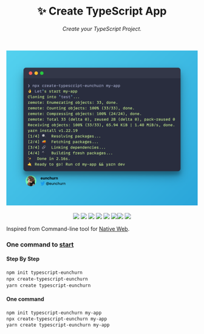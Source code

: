 <div align="center">
<h1 align="center">✨ Create TypeScript App</h1>
<h6>Create your TypeScript Project.</h6>
<br/>
<img src="https://raw.githubusercontent.com/eunchurn/create-typescript-eunchurn/master/.github/assets/snapcode.png" alt="screenshot"/>
<br/><br/>
<a href="https://github.com/eunchurn/create-typescript-eunchurn/actions/workflows/publish.yml"><img src="https://github.com/eunchurn/create-typescript-eunchurn/actions/workflows/publish.yml/badge.svg"></a>
<a href="https://github.com/eunchurn/create-typescript-eunchurn/actions/workflows/unit-test.yml"><img src="https://github.com/eunchurn/create-typescript-eunchurn/actions/workflows/unit-test.yml/badge.svg"></a>
<a href="https://npmjs.org/package/create-typescript-eunchurn"><img src="https://img.shields.io/npm/dw/create-typescript-eunchurn"/></a>
<a href="https://badges.depfu.com/github/eunchurn/create-typescript-eunchurn?project_id=37295"><img src="https://badges.depfu.com/badges/1d747893565a1644fd1b3dfe513ac99e/count.svg"/></a>
<img src="https://img.shields.io/bundlephobia/minzip/create-typescript-eunchurn"> <img src="https://img.shields.io/github/issues/eunchurn/create-typescript-eunchurn"><img src="https://img.shields.io/npm/v/create-typescript-eunchurn"> <img src="https://img.shields.io/npm/l/create-typescript-eunchurn">
</div>

Inspired from Command-line tool for [Native Web](https://github.com/nativew/nativeweb).

### One command to [start](https://github.com/eunchurn/typescript-app)

#### Step By Step

```zsh
npm init typescript-eunchurn
npx create-typescript-eunchurn
yarn create typescript-eunchurn
```

#### One command

```
npm init typescript-eunchurn my-app
npx create-typescript-eunchurn my-app
yarn create typescript-eunchurn my-app
```
